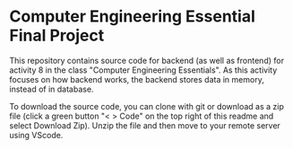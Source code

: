 # Computer Engineering Essential Final Project 

This repository contains source code for backend (as well as frontend) for activity 8 in the class "Computer Engineering Essentials".
As this activity focuses on how backend works, the backend stores data in memory, instead of in database.

To download the source code, you can clone with git or download as a zip file (click a green button "< > Code" on the top right of this readme and select Download Zip).
Unzip the file and then move to your remote server using VScode.
